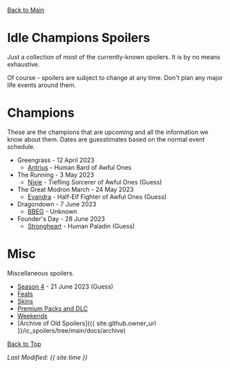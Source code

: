 [Back to Main](index.md)

# Idle Champions Spoilers

Just a collection of most of the currently-known spoilers. It is by no means exhaustive.

Of course - spoilers are subject to change at any time. Don't plan any major life events around them.

# Champions

These are the champions that are upcoming and all the information we know about them. Dates are guesstimates based on the normal event schedule.

* Greengrass - 12 April 2023
  * [Antrius](antrius.md) - Human Bard of Awful Ones
* The Running - 3 May 2023
  * [Nixie](nixie.md) - Tiefling Sorcerer of Awful Ones (Guess)
* The Great Modron March - 24 May 2023
  * [Evandra](evandra.md) - Half-Elf Fighter of Awful Ones (Guess)
* Dragondown - 7 June 2023
  * [BBEG](bbeg.md) - Unknown
* Founder's Day - 28 June 2023
  * [Strongheart](strongheart.md) - Human Paladin (Guess)

# Misc

Miscellaneous spoilers.

* [Season 4](season_4.md) - 21 June 2023 (Guess)
* [Feats](feats.md)
* [Skins](skins.md)
* [Premium Packs and DLC](premium.md)
* [Weekends](weekends.md)
* [Archive of Old Spoilers]({{ site.github.owner_url }}/ic_spoilers/tree/main/docs/archive)

[Back to Top](#top)

*Last Modified: {{ site.time }}*